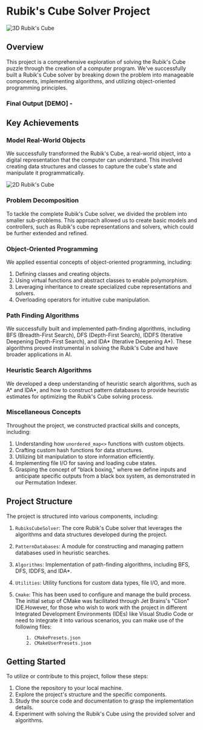 # Rubik's Cube Solver Project

![3D Rubik's Cube](https://espresso.codeforces.com/81468de2d38e27a371abfa76db5ecd8938d6437a.png)

## Overview

This project is a comprehensive exploration of solving the Rubik's Cube puzzle through the creation of a computer program. We've successfully built a Rubik's Cube solver by breaking down the problem into manageable components, implementing algorithms, and utilizing object-oriented programming principles.

### Final Output [DEMO] -


## Key Achievements

### Model Real-World Objects

We successfully transformed the Rubik's Cube, a real-world object, into a digital representation that the computer can understand. This involved creating data structures and classes to capture the cube's state and manipulate it programmatically.

![2D Rubik's Cube](https://espresso.codeforces.com/acbbacfbb22e480bc2bdcb3e0731504ff698a3f2.png)

### Problem Decomposition

To tackle the complete Rubik's Cube solver, we divided the problem into smaller sub-problems. This approach allowed us to create basic models and controllers, such as Rubik's cube representations and solvers, which could be further extended and refined.

### Object-Oriented Programming

We applied essential concepts of object-oriented programming, including:

1. Defining classes and creating objects.
2. Using virtual functions and abstract classes to enable polymorphism.
3. Leveraging inheritance to create specialized cube representations and solvers.
4. Overloading operators for intuitive cube manipulation.

### Path Finding Algorithms

We successfully built and implemented path-finding algorithms, including BFS (Breadth-First Search), DFS (Depth-First Search), IDDFS (Iterative Deepening Depth-First Search), and IDA* (Iterative Deepening A*). These algorithms proved instrumental in solving the Rubik's Cube and have broader applications in AI.

### Heuristic Search Algorithms

We developed a deep understanding of heuristic search algorithms, such as A* and IDA*, and how to construct pattern databases to provide heuristic estimates for optimizing the Rubik's Cube solving process.

### Miscellaneous Concepts

Throughout the project, we constructed practical skills and concepts, including:

1. Understanding how `unordered_map<>` functions with custom objects.
2. Crafting custom hash functions for data structures.
3. Utilizing bit manipulation to store information efficiently.
4. Implementing file I/O for saving and loading cube states.
5. Grasping the concept of "black boxing," where we define inputs and anticipate specific outputs from a black box system, as demonstrated in our Permutation Indexer.

## Project Structure

The project is structured into various components, including:

1. `RubiksCubeSolver`: The core Rubik's Cube solver that leverages the algorithms and data structures developed during the project.
2. `PatternDatabases`: A module for constructing and managing pattern databases used in heuristic searches.
3. `Algorithms`: Implementation of path-finding algorithms, including BFS, DFS, IDDFS, and IDA*.
4. `Utilities`: Utility functions for custom data types, file I/O, and more.
5. `Cmake`: This has been used to configure and manage the build process. The initial setup of CMake was facilitated through Jet Brains's "Clion" IDE.However, for those who wish to work with the project in different Integrated 
            Development Environments (IDEs) like Visual Studio Code or need to integrate it into various scenarios, you can make use of the following files:
   
           1. CMakePresets.json
           2. CMakeUserPresets.json

## Getting Started

To utilize or contribute to this project, follow these steps:

1. Clone the repository to your local machine.
2. Explore the project's structure and the specific components.
3. Study the source code and documentation to grasp the implementation details.
4. Experiment with solving the Rubik's Cube using the provided solver and algorithms.
